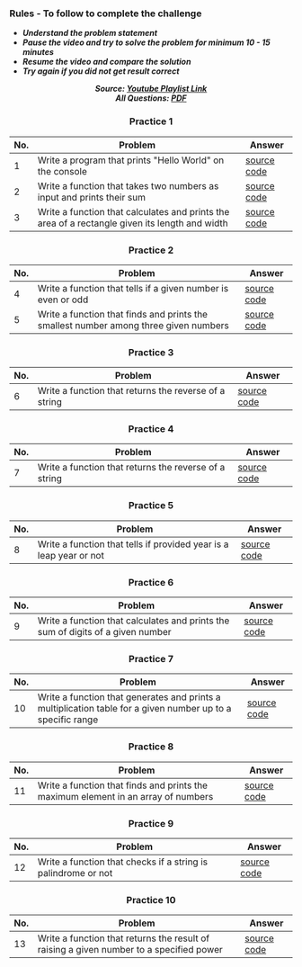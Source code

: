 ### Rules - To follow to complete the challenge
- ***Understand the problem statement*** <br>
- ***Pause the video and try to solve the problem for minimum 10 - 15 minutes*** <br>
- ***Resume the video and compare the solution*** <br>
- ***Try again if you did not get result correct***

<div align="center">
  
  ***Source: [Youtube Playlist Link](https://youtube.com/playlist?list=PLq1qGLnPX0eeeK_JmsiMavOqkZ6tgQjdF&si=2lKpfWamQ5MegmQD)*** <br>
  ***All Questions: [PDF]()***


### Practice 1️

| No. | Problem                                                                  | Answer                                                                                                                         |
|-----|--------------------------------------------------------------------------|--------------------------------------------------------------------------------------------------------------------------------|
| 1   | Write a program that prints "Hello World" on the console                 |    [source code](https://github.com/emonislive/javascript-logic-building/blob/main/practice-1/p-1.js)                          |
| 2   | Write a function that takes two numbers as input and prints their sum    |    [source code](https://github.com/emonislive/javascript-logic-building/blob/main/practice-1/p-2.js)                          |
| 3   | Write a function that calculates and prints the area of a rectangle given its length and width |  [source code](https://github.com/emonislive/javascript-logic-building/blob/main/practice-1/p-3.js)      |

### Practice 2️

| No. | Problem                                                                  | Answer                                                                                                                         |
|-----|--------------------------------------------------------------------------|--------------------------------------------------------------------------------------------------------------------------------|
| 4   | Write a function that tells if a given number is even or odd             | [source code](https://github.com/emonislive/javascript-logic-building/blob/main/practice-2/p-4.js)                             |
| 5   | Write a function that finds and prints the smallest number among three given numbers | [source code](https://github.com/emonislive/javascript-logic-building/blob/main/practice-2/p-5.js)                 |


### Practice 3️

| No. | Problem                                                                  | Answer                                                                                                                         |
|-----|--------------------------------------------------------------------------|--------------------------------------------------------------------------------------------------------------------------------|
| 6   | Write a function that returns the reverse of a string                    | [source code](https://github.com/emonislive/javascript-logic-building/blob/main/practice-3/p-6.js)                             |

### Practice 4️

| No. | Problem                                                                  | Answer                                                                                                                         |
|-----|--------------------------------------------------------------------------|--------------------------------------------------------------------------------------------------------------------------------|
| 7   | Write a function that returns the reverse of a string                    | [source code](https://github.com/emonislive/javascript-logic-building/blob/main/practice-4/p-7.js)                             |

### Practice 5️

| No. | Problem                                                                  | Answer                                                                                                                         |
|-----|--------------------------------------------------------------------------|--------------------------------------------------------------------------------------------------------------------------------|
| 8   | Write a function that tells if provided year is a leap year or not       | [source code](https://github.com/emonislive/javascript-logic-building/blob/main/practice-5/p-8.js)                             |


### Practice 6️

| No. | Problem                                                                            | Answer                                                                                                                                          |
|-----|------------------------------------------------------------------------------------|-------------------------------------------------------------------------------------------------------------------------------------------------|
| 9   | Write a function that calculates and prints the sum of digits of a given number    | [source code](https://github.com/emonislive/javascript-logic-building/blob/main/practice-6/p-9.js)                                              |


### Practice 7️

| No. | Problem                                                                                                       | Answer                                                                                                               |
|-----|---------------------------------------------------------------------------------------------------------------|----------------------------------------------------------------------------------------------------------------------|
| 10  | Write a function that generates and prints a multiplication table for a given number up to a specific range   | [source code](https://github.com/emonislive/javascript-logic-building/blob/main/practice-7/p-10.js)                  |


### Practice 8️

| No. | Problem                                                                             | Answer                                                                                                                                         |
|-----|-------------------------------------------------------------------------------------|------------------------------------------------------------------------------------------------------------------------------------------------|
| 11  | Write a function that finds and prints the maximum element in an array of numbers   | [source code](https://github.com/emonislive/javascript-logic-building/blob/main/practice-8/p-11.js)                                            |


### Practice 9️

| No. | Problem                                                         | Answer                                                                                                                                                             |
|-----|-----------------------------------------------------------------|--------------------------------------------------------------------------------------------------------------------------------------------------------------------|
| 12  | Write a function that checks if a string is palindrome or not   | [source code](https://github.com/emonislive/javascript-logic-building/blob/main/practice-9/p-12.js)                                                                |


### Practice 1️0️

| No. | Problem                                                                                   | Answer                                                                                                                                   |
|-----|-------------------------------------------------------------------------------------------|------------------------------------------------------------------------------------------------------------------------------------------|
| 13  | Write a function that returns the result of raising a given number to a specified power   | [source code](https://github.com/emonislive/javascript-logic-building/blob/main/practice-10/p-13.js)                                     |

</div>
